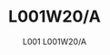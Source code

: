 ---
designer: Alberto Basaglia Natalia Rota Nodari
description: "L001%20is%20a%20collection%20of%20lamps%20with%20an%20iconic%20design%20consisting%20of%20elements%20capable%20of%20creating%20different%20combinations.%20Wall%20lamp%20with%20injection%20moulded%20polycarbonate%20diffuser%20%D8%20265mm%2C%20visible%20cable%20and%20230mm%20long%20steel%20tube%20frame."
image_primary: img/L0001W_L001W20-A_01_zoom.jpg
image_secondary: ../../../images/blank.png
manufacturer: Pedrali
href: https://www.pedrali.it/en/products/catalog/Lamp-L001W20-A/
subtitle: L001 L001W20/A
title: L001W20/A
image_thumb: img/L0001W_L001W20-A_cover.jpg
tags: 
  - pedrali
  - lamps
category: lamps
slug: /manufacturers/pedrali/lamps/alberto-basaglia-natalia-rota-nodari-l-001-w-20-a
---